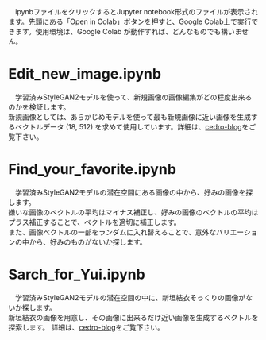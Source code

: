 　ipynbファイルをクリックするとJupyter notebook形式のファイルが表示されます。先頭にある「Open in Colab」ボタンを押すと、Google Colab上で実行できます。使用環境は、Google Colab が動作すれば、どんなものでも構いません。

# Edit_new_image.ipynb
　学習済みStyleGAN2モデルを使って、新規画像の画像編集がどの程度出来るのかを検証します。\
新規画像としては、あらかじめモデルを使って最も新規画像に近い画像を生成するベクトルデータ (18, 512) を求めて使用しています。詳細は、[cedro-blog](http://cedro3.com/ai/edit-new-image/)をご覧下さい。

# Find_your_favorite.ipynb
　学習済みStyleGAN2モデルの潜在空間にある画像の中から、好みの画像を探します。\
嫌いな画像のベクトルの平均はマイナス補正し、好みの画像のベクトルの平均はプラス補正することで、ベクトルを適切に補正します。\
また、画像ベクトルの一部をランダムに入れ替えることで、意外なバリエーションの中から、好みのものがないか探します。

# Sarch_for_Yui.ipynb
　学習済みStyleGAN2モデルの潜在空間の中に、新垣結衣そっくりの画像がないか探します。\
新垣結衣の画像を用意し、その画像に出来るだけ近い画像を生成するベクトルを探索します。
詳細は、[cedro-blog](http://cedro3.com/ai/search-for-yui/)をご覧下さい。
